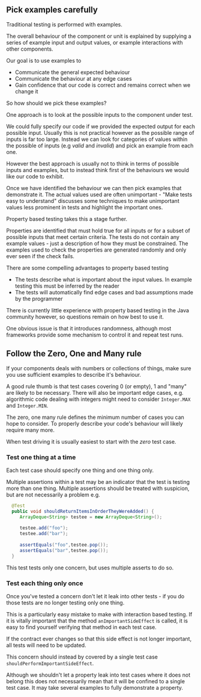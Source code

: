 ## Pick examples carefully 

Traditional testing is performed with examples.

The overall behaviour of the component or unit is explained by supplying a series of example input and output values, or example interactions with other components.

Our goal is to use examples to

* Communicate the general expected behaviour
* Communicate the behaviour at any edge cases
* Gain confidence that our code is correct and remains correct when we change it

So how should we pick these examples?

One approach is to look at the possible inputs to the component under test. 

We could fully specify our code if we provided the expected output for each possible input. Usually this is not practical however as the possible range of inputs is far too large. Instead we can look for categories of values within the possible of inputs (e.g *valid* and *invalid*) and pick an example from each one.

However the best approach is usually not to think in terms of possible inputs and examples, but to instead think first of the behaviours we would like our code to exhibit.

Once we have identified the behaviour we can then pick examples that demonstrate it. The actual values used are often unimportant - "Make tests easy to understand" discusses some techniques to make unimportant values less prominent in tests and highlight the important ones.

Property based testing takes this a stage further. 

Properties are identified that must hold true for all inputs or for a subset of possible inputs that meet certain criteria. The tests do not contain any example values - just a description of how they must be constrained. The examples used to check the properties are generated randomly and only ever seen if the check fails.

There are some compelling advantages to property based testing

* The tests describe what is important about the input values. In example testing this must be inferred by the reader
* The tests will automatically find edge cases and bad assumptions made by the programmer 

There is currently little experience with property based testing in the Java community however, so questions remain on how best to use it. 

One obvious issue is that it introduces randomness, although most frameworks provide some mechanism to control it and repeat test runs.

## Follow the Zero, One and Many rule

If your components deals with numbers or collections of things, make sure you use sufficient examples to describe it's behaviour.

A good rule thumb is that test cases covering 0 (or empty), 1 and "many" are likely to be necessary. There will also be important edge cases, e.g. algorithmic code dealing with integers might need to consider `Integer.MAX` and `Integer.MIN`.

The zero, one many rule defines the minimum number of cases you can hope to consider. To properly describe your code's behaviour will likely require many more.

When test driving it is usually easiest to start with the *zero* test case.

### Test one thing at a time

Each test case should specify one thing and one thing only.

Multiple assertions within a test may be an indicator that the test is testing more than one thing. Multiple assertions should be treated with suspicion, but are not necessarily a problem e.g.

```java
  @Test
  public void shouldReturnItemsInOrderTheyWereAdded() {
     ArrayDeque<String> testee = new ArrayDeque<String>();
     
     testee.add("foo");
     testee.add("bar");
     
     assertEquals("foo",testee.pop());
     assertEquals("bar",testee.pop());     
  }
```

This test tests only one concern, but uses multiple asserts to do so.

### Test each thing only once

Once you've tested a concern don't let it leak into other tests - if you do those tests are no longer testing only one thing.

This is a particularly easy mistake to make with interaction based testing. If it is vitally important that the method `anImportantSideEffect` is called, it is easy to find yourself verifying that method in each test case. 

If the contract ever changes so that this side effect is not longer important, all tests will need to be updated.

This concern should instead by covered by a single test case `shouldPerformImportantSideEffect`.

Although we shouldn't let a property leak into test cases where it does not belong this does not necessarily mean that it will be confined to a single test case. It may take several examples to fully demonstrate a property.

